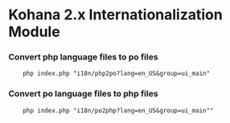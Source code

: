# Kohana 2.x Internationalization Module
<!--
**Internationalization can be a pain**: send translation files off to different people, import them, consolidate them, copy keys between files, add keys to the language files, etc-- this module eases some of those pains.

## How to use:

Here are a few quick examples to get you started in managing your localizations.  This is actually built into Kohana's command line interpreter.

### Generating a language file

This goes through your application directory and looks for the localizing helper function (found in system/base.php).  It generates a language file based off of all the occurrences it finds.

		php index.php "i18n/generate?lang=en"

### Copying keys between files

You have one language file, and you need to update the other language file because you added / removed keys.  This will take the source file and overwrite it with values of the target file, and output the final result.

		php index.php "i18n/copy_keys?source=en&target=fr"
		
### Diff between language files

Find out which keys exist in the source, but not in the target file

		php index.php "i18n/diff_keys?source=en&target=fr"

### Copy language files to a database

Assuming you already have a database configured, it will automatically generate the table (if it does not already exist) and put the language keys (from all language files) into the database.

		php index.php "i18n/db_import"

### Export database data to files

This will remove all of the files from the APPPATH/i18n directory and will replace it with what is in the database. NOTE: If you are using source control, be sure to take into account checked in files and conflicts.

		php index.php "i18n/db_export"
-->		
### Convert php language files to po files


		php index.php "i18n/php2po?lang=en_US&group=ui_main"

### Convert po language files to php files


		php index.php "i18n/po2php?lang=en_US&group=ui_main""


